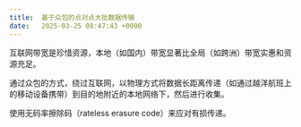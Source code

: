 ```yaml
---
title:  基于众包的点对点大批数据传输
date:   2025-03-25 08:47:43 +0000
---
```


互联网带宽是珍惜资源，本地（如国内）带宽显著比全局（如跨洲）带宽实惠和资源充足。

通过众包的方式，绕过互联网，以物理方式将数据长距离传递（如通过越洋航班上的移动设备携带）到目的地附近的本地网络下，然后进行收集。

使用无码率擦除码（rateless erasure code）来应对有损传递。
